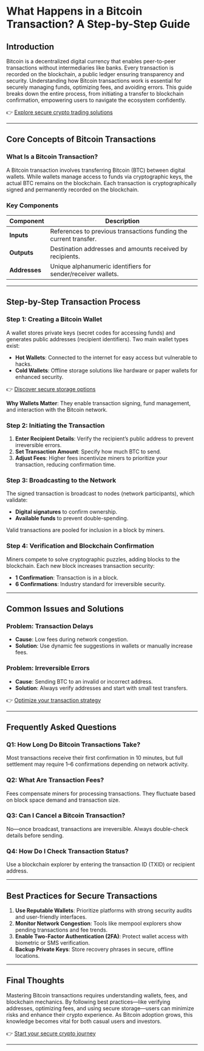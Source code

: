 # What Happens in a Bitcoin Transaction? A Step-by-Step Guide  

## Introduction  

Bitcoin is a decentralized digital currency that enables peer-to-peer transactions without intermediaries like banks. Every transaction is recorded on the blockchain, a public ledger ensuring transparency and security. Understanding how Bitcoin transactions work is essential for securely managing funds, optimizing fees, and avoiding errors. This guide breaks down the entire process, from initiating a transfer to blockchain confirmation, empowering users to navigate the ecosystem confidently.  

👉 [Explore secure crypto trading solutions](https://bit.ly/okx-bonus)  

---

## Core Concepts of Bitcoin Transactions  

### What Is a Bitcoin Transaction?  

A Bitcoin transaction involves transferring Bitcoin (BTC) between digital wallets. While wallets manage access to funds via cryptographic keys, the actual BTC remains on the blockchain. Each transaction is cryptographically signed and permanently recorded on the blockchain.  

### Key Components  

| Component      | Description                                                                 |
|----------------|-----------------------------------------------------------------------------|
| **Inputs**     | References to previous transactions funding the current transfer.          |
| **Outputs**    | Destination addresses and amounts received by recipients.                  |
| **Addresses**  | Unique alphanumeric identifiers for sender/receiver wallets.               |

---

## Step-by-Step Transaction Process  

### Step 1: Creating a Bitcoin Wallet  

A wallet stores private keys (secret codes for accessing funds) and generates public addresses (recipient identifiers). Two main wallet types exist:  

- **Hot Wallets**: Connected to the internet for easy access but vulnerable to hacks.  
- **Cold Wallets**: Offline storage solutions like hardware or paper wallets for enhanced security.  

👉 [Discover secure storage options](https://bit.ly/okx-bonus)  

**Why Wallets Matter**: They enable transaction signing, fund management, and interaction with the Bitcoin network.  

### Step 2: Initiating the Transaction  

1. **Enter Recipient Details**: Verify the recipient’s public address to prevent irreversible errors.  
2. **Set Transaction Amount**: Specify how much BTC to send.  
3. **Adjust Fees**: Higher fees incentivize miners to prioritize your transaction, reducing confirmation time.  

### Step 3: Broadcasting to the Network  

The signed transaction is broadcast to nodes (network participants), which validate:  
- **Digital signatures** to confirm ownership.  
- **Available funds** to prevent double-spending.  

Valid transactions are pooled for inclusion in a block by miners.  

### Step 4: Verification and Blockchain Confirmation  

Miners compete to solve cryptographic puzzles, adding blocks to the blockchain. Each new block increases transaction security:  
- **1 Confirmation**: Transaction is in a block.  
- **6 Confirmations**: Industry standard for irreversible security.  

---

## Common Issues and Solutions  

### Problem: Transaction Delays  
- **Cause**: Low fees during network congestion.  
- **Solution**: Use dynamic fee suggestions in wallets or manually increase fees.  

### Problem: Irreversible Errors  
- **Cause**: Sending BTC to an invalid or incorrect address.  
- **Solution**: Always verify addresses and start with small test transfers.  

👉 [Optimize your transaction strategy](https://bit.ly/okx-bonus)  

---

## Frequently Asked Questions  

### Q1: How Long Do Bitcoin Transactions Take?  
Most transactions receive their first confirmation in 10 minutes, but full settlement may require 1–6 confirmations depending on network activity.  

### Q2: What Are Transaction Fees?  
Fees compensate miners for processing transactions. They fluctuate based on block space demand and transaction size.  

### Q3: Can I Cancel a Bitcoin Transaction?  
No—once broadcast, transactions are irreversible. Always double-check details before sending.  

### Q4: How Do I Check Transaction Status?  
Use a blockchain explorer by entering the transaction ID (TXID) or recipient address.  

---

## Best Practices for Secure Transactions  

1. **Use Reputable Wallets**: Prioritize platforms with strong security audits and user-friendly interfaces.  
2. **Monitor Network Congestion**: Tools like mempool explorers show pending transactions and fee trends.  
3. **Enable Two-Factor Authentication (2FA)**: Protect wallet access with biometric or SMS verification.  
4. **Backup Private Keys**: Store recovery phrases in secure, offline locations.  

---

## Final Thoughts  

Mastering Bitcoin transactions requires understanding wallets, fees, and blockchain mechanics. By following best practices—like verifying addresses, optimizing fees, and using secure storage—users can minimize risks and enhance their crypto experience. As Bitcoin adoption grows, this knowledge becomes vital for both casual users and investors.  

👉 [Start your secure crypto journey](https://bit.ly/okx-bonus)  

---  
